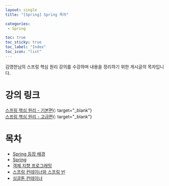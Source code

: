 ```yaml
---
layout: single
title: "[Spring] Spring 목차"

categories:
 - Spring

toc: true
toc_sticky: true
toc_label: "Index"
toc_icon: "list"
---
```

 
김영한님의 스프링 핵심 원리 강의를 수강하며 내용을 정리하기 위한 게시글의 목차입니다.

# 강의 링크  
[스프링 핵심 원리 - 기본편](https://www.inflearn.com/course/%EC%8A%A4%ED%94%84%EB%A7%81-%ED%95%B5%EC%8B%AC-%EC%9B%90%EB%A6%AC-%EA%B8%B0%EB%B3%B8%ED%8E%B8){: target="_blank"}  
[스프링 핵심 원리 - 고급편](https://www.inflearn.com/course/%EC%8A%A4%ED%94%84%EB%A7%81-%ED%95%B5%EC%8B%AC-%EC%9B%90%EB%A6%AC-%EA%B3%A0%EA%B8%89%ED%8E%B8){: target="_blank"}

# 목차
- [Spring 등장 배경](https://owl3670.github.io/spring/spring-1/)  
- [Spring](https://owl3670.github.io/spring/spring-2/)  
- [객체 지향 프로그래밍](https://owl3670.github.io/spring/spring-3/) 
- [스프링 컨테이너와 스프링 빈](https://owl3670.github.io/spring/spring-4/)
- [싱글톤 컨테이너](https://owl3670.github.io/spring/spring-5/)